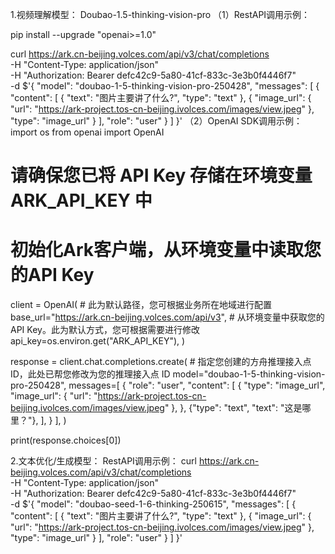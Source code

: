 1.视频理解模型：
Doubao-1.5-thinking-vision-pro
（1）RestAPI调用示例：

pip install --upgrade "openai>=1.0"

curl https://ark.cn-beijing.volces.com/api/v3/chat/completions \
  -H "Content-Type: application/json" \
  -H "Authorization: Bearer defc42c9-5a80-41cf-833c-3e3b0f4446f7" \
  -d $'{
    "model": "doubao-1-5-thinking-vision-pro-250428",
    "messages": [
        {
            "content": [
                {
                    "text": "图片主要讲了什么?",
                    "type": "text"
                },
                {
                    "image_url": {
                        "url": "https://ark-project.tos-cn-beijing.ivolces.com/images/view.jpeg"
                    },
                    "type": "image_url"
                }
            ],
            "role": "user"
        }
    ]
}'
（2）OpenAI SDK调用示例：
import os
from openai import OpenAI

# 请确保您已将 API Key 存储在环境变量 ARK_API_KEY 中
# 初始化Ark客户端，从环境变量中读取您的API Key
client = OpenAI(
    # 此为默认路径，您可根据业务所在地域进行配置
    base_url="https://ark.cn-beijing.volces.com/api/v3",
    # 从环境变量中获取您的 API Key。此为默认方式，您可根据需要进行修改
    api_key=os.environ.get("ARK_API_KEY"),
)

response = client.chat.completions.create(
    # 指定您创建的方舟推理接入点 ID，此处已帮您修改为您的推理接入点 ID
    model="doubao-1-5-thinking-vision-pro-250428",
    messages=[
        {
            "role": "user",
            "content": [
                {
                    "type": "image_url",
                    "image_url": {
                        "url": "https://ark-project.tos-cn-beijing.ivolces.com/images/view.jpeg"
                    },
                },
                {"type": "text", "text": "这是哪里？"},
            ],
        }
    ],
)

print(response.choices[0])

2.文本优化/生成模型：
RestAPI调用示例：
curl https://ark.cn-beijing.volces.com/api/v3/chat/completions \
  -H "Content-Type: application/json" \
  -H "Authorization: Bearer defc42c9-5a80-41cf-833c-3e3b0f4446f7" \
  -d $'{
    "model": "doubao-seed-1-6-thinking-250615",
    "messages": [
        {
            "content": [
                {
                    "text": "图片主要讲了什么?",
                    "type": "text"
                },
                {
                    "image_url": {
                        "url": "https://ark-project.tos-cn-beijing.ivolces.com/images/view.jpeg"
                    },
                    "type": "image_url"
                }
            ],
            "role": "user"
        }
    ]
}'
